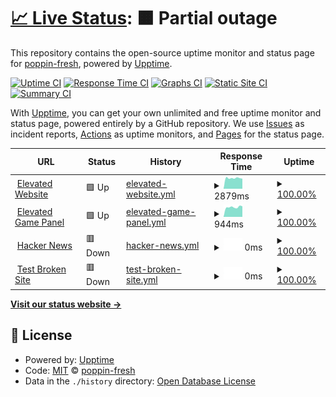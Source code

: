 # [📈 Live Status](https://poppin-fresh.github.io/upptime): <!--live status--> **🟧 Partial outage**

This repository contains the open-source uptime monitor and status page for [poppin-fresh](https://poppin-fresh.github.io/upptime), powered by [Upptime](https://github.com/upptime/upptime).

[![Uptime CI](https://github.com/poppin-fresh/uptime/workflows/Uptime%20CI/badge.svg)](https://github.com/poppin-fresh/upptime/actions?query=workflow%3A%22Uptime+CI%22)
[![Response Time CI](https://github.com/poppin-fresh/upptime/workflows/Response%20Time%20CI/badge.svg)](https://github.com/poppin-fresh/upptime/actions?query=workflow%3A%22Response+Time+CI%22)
[![Graphs CI](https://github.com/poppin-fresh/upptime/workflows/Graphs%20CI/badge.svg)](https://github.com/poppin-fresh/upptime/actions?query=workflow%3A%22Graphs+CI%22)
[![Static Site CI](https://github.com/poppin-fresh/upptime/workflows/Static%20Site%20CI/badge.svg)](https://github.com/poppin-fresh/upptime/actions?query=workflow%3A%22Static+Site+CI%22)
[![Summary CI](https://github.com/poppin-fresh/upptime/workflows/Summary%20CI/badge.svg)](https://github.com/poppin-fresh/upptime/actions?query=workflow%3A%22Summary+CI%22)

With [Upptime](https://upptime.js.org), you can get your own unlimited and free uptime monitor and status page, powered entirely by a GitHub repository. We use [Issues](https://github.com/poppin-fresh/upptime/issues) as incident reports, [Actions](https://github.com/poppin-fresh/upptime/actions) as uptime monitors, and [Pages](https://poppin-fresh.github.io/upptime) for the status page.

<!--start: status pages-->
<!-- This summary is generated by Upptime (https://github.com/upptime/upptime) -->
<!-- Do not edit this manually, your changes will be overwritten -->
<!-- prettier-ignore -->
| URL | Status | History | Response Time | Uptime |
| --- | ------ | ------- | ------------- | ------ |
| <img alt="" src="https://favicons.githubusercontent.com/elevatedservers.com" height="13"> [Elevated Website](https://elevatedservers.com/) | 🟩 Up | [elevated-website.yml](https://github.com/poppin-fresh/uptime/commits/HEAD/history/elevated-website.yml) | <details><summary><img alt="Response time graph" src="./graphs/elevated-website/response-time-week.png" height="20"> 2879ms</summary><br><a href="https://poppin-fresh.github.io/uptime/history/elevated-website"><img alt="Response time 3014" src="https://img.shields.io/endpoint?url=https%3A%2F%2Fraw.githubusercontent.com%2Fpoppin-fresh%2Fuptime%2FHEAD%2Fapi%2Felevated-website%2Fresponse-time.json"></a><br><a href="https://poppin-fresh.github.io/uptime/history/elevated-website"><img alt="24-hour response time 2838" src="https://img.shields.io/endpoint?url=https%3A%2F%2Fraw.githubusercontent.com%2Fpoppin-fresh%2Fuptime%2FHEAD%2Fapi%2Felevated-website%2Fresponse-time-day.json"></a><br><a href="https://poppin-fresh.github.io/uptime/history/elevated-website"><img alt="7-day response time 2879" src="https://img.shields.io/endpoint?url=https%3A%2F%2Fraw.githubusercontent.com%2Fpoppin-fresh%2Fuptime%2FHEAD%2Fapi%2Felevated-website%2Fresponse-time-week.json"></a><br><a href="https://poppin-fresh.github.io/uptime/history/elevated-website"><img alt="30-day response time 3025" src="https://img.shields.io/endpoint?url=https%3A%2F%2Fraw.githubusercontent.com%2Fpoppin-fresh%2Fuptime%2FHEAD%2Fapi%2Felevated-website%2Fresponse-time-month.json"></a><br><a href="https://poppin-fresh.github.io/uptime/history/elevated-website"><img alt="1-year response time 3014" src="https://img.shields.io/endpoint?url=https%3A%2F%2Fraw.githubusercontent.com%2Fpoppin-fresh%2Fuptime%2FHEAD%2Fapi%2Felevated-website%2Fresponse-time-year.json"></a></details> | <details><summary><a href="https://poppin-fresh.github.io/uptime/history/elevated-website">100.00%</a></summary><a href="https://poppin-fresh.github.io/uptime/history/elevated-website"><img alt="All-time uptime 98.44%" src="https://img.shields.io/endpoint?url=https%3A%2F%2Fraw.githubusercontent.com%2Fpoppin-fresh%2Fuptime%2FHEAD%2Fapi%2Felevated-website%2Fuptime.json"></a><br><a href="https://poppin-fresh.github.io/uptime/history/elevated-website"><img alt="24-hour uptime 100.00%" src="https://img.shields.io/endpoint?url=https%3A%2F%2Fraw.githubusercontent.com%2Fpoppin-fresh%2Fuptime%2FHEAD%2Fapi%2Felevated-website%2Fuptime-day.json"></a><br><a href="https://poppin-fresh.github.io/uptime/history/elevated-website"><img alt="7-day uptime 100.00%" src="https://img.shields.io/endpoint?url=https%3A%2F%2Fraw.githubusercontent.com%2Fpoppin-fresh%2Fuptime%2FHEAD%2Fapi%2Felevated-website%2Fuptime-week.json"></a><br><a href="https://poppin-fresh.github.io/uptime/history/elevated-website"><img alt="30-day uptime 96.90%" src="https://img.shields.io/endpoint?url=https%3A%2F%2Fraw.githubusercontent.com%2Fpoppin-fresh%2Fuptime%2FHEAD%2Fapi%2Felevated-website%2Fuptime-month.json"></a><br><a href="https://poppin-fresh.github.io/uptime/history/elevated-website"><img alt="1-year uptime 98.44%" src="https://img.shields.io/endpoint?url=https%3A%2F%2Fraw.githubusercontent.com%2Fpoppin-fresh%2Fuptime%2FHEAD%2Fapi%2Felevated-website%2Fuptime-year.json"></a></details>
| <img alt="" src="https://favicons.githubusercontent.com/panel.elevatedservers.com" height="13"> [Elevated Game Panel](https://panel.elevatedservers.com/) | 🟩 Up | [elevated-game-panel.yml](https://github.com/poppin-fresh/uptime/commits/HEAD/history/elevated-game-panel.yml) | <details><summary><img alt="Response time graph" src="./graphs/elevated-game-panel/response-time-week.png" height="20"> 944ms</summary><br><a href="https://poppin-fresh.github.io/uptime/history/elevated-game-panel"><img alt="Response time 1007" src="https://img.shields.io/endpoint?url=https%3A%2F%2Fraw.githubusercontent.com%2Fpoppin-fresh%2Fuptime%2FHEAD%2Fapi%2Felevated-game-panel%2Fresponse-time.json"></a><br><a href="https://poppin-fresh.github.io/uptime/history/elevated-game-panel"><img alt="24-hour response time 1009" src="https://img.shields.io/endpoint?url=https%3A%2F%2Fraw.githubusercontent.com%2Fpoppin-fresh%2Fuptime%2FHEAD%2Fapi%2Felevated-game-panel%2Fresponse-time-day.json"></a><br><a href="https://poppin-fresh.github.io/uptime/history/elevated-game-panel"><img alt="7-day response time 944" src="https://img.shields.io/endpoint?url=https%3A%2F%2Fraw.githubusercontent.com%2Fpoppin-fresh%2Fuptime%2FHEAD%2Fapi%2Felevated-game-panel%2Fresponse-time-week.json"></a><br><a href="https://poppin-fresh.github.io/uptime/history/elevated-game-panel"><img alt="30-day response time 987" src="https://img.shields.io/endpoint?url=https%3A%2F%2Fraw.githubusercontent.com%2Fpoppin-fresh%2Fuptime%2FHEAD%2Fapi%2Felevated-game-panel%2Fresponse-time-month.json"></a><br><a href="https://poppin-fresh.github.io/uptime/history/elevated-game-panel"><img alt="1-year response time 1007" src="https://img.shields.io/endpoint?url=https%3A%2F%2Fraw.githubusercontent.com%2Fpoppin-fresh%2Fuptime%2FHEAD%2Fapi%2Felevated-game-panel%2Fresponse-time-year.json"></a></details> | <details><summary><a href="https://poppin-fresh.github.io/uptime/history/elevated-game-panel">100.00%</a></summary><a href="https://poppin-fresh.github.io/uptime/history/elevated-game-panel"><img alt="All-time uptime 98.44%" src="https://img.shields.io/endpoint?url=https%3A%2F%2Fraw.githubusercontent.com%2Fpoppin-fresh%2Fuptime%2FHEAD%2Fapi%2Felevated-game-panel%2Fuptime.json"></a><br><a href="https://poppin-fresh.github.io/uptime/history/elevated-game-panel"><img alt="24-hour uptime 100.00%" src="https://img.shields.io/endpoint?url=https%3A%2F%2Fraw.githubusercontent.com%2Fpoppin-fresh%2Fuptime%2FHEAD%2Fapi%2Felevated-game-panel%2Fuptime-day.json"></a><br><a href="https://poppin-fresh.github.io/uptime/history/elevated-game-panel"><img alt="7-day uptime 100.00%" src="https://img.shields.io/endpoint?url=https%3A%2F%2Fraw.githubusercontent.com%2Fpoppin-fresh%2Fuptime%2FHEAD%2Fapi%2Felevated-game-panel%2Fuptime-week.json"></a><br><a href="https://poppin-fresh.github.io/uptime/history/elevated-game-panel"><img alt="30-day uptime 96.90%" src="https://img.shields.io/endpoint?url=https%3A%2F%2Fraw.githubusercontent.com%2Fpoppin-fresh%2Fuptime%2FHEAD%2Fapi%2Felevated-game-panel%2Fuptime-month.json"></a><br><a href="https://poppin-fresh.github.io/uptime/history/elevated-game-panel"><img alt="1-year uptime 98.44%" src="https://img.shields.io/endpoint?url=https%3A%2F%2Fraw.githubusercontent.com%2Fpoppin-fresh%2Fuptime%2FHEAD%2Fapi%2Felevated-game-panel%2Fuptime-year.json"></a></details>
| <img alt="" src="https://favicons.githubusercontent.com/us1.elevatedservers.com" height="13"> [Hacker News](https://us1.elevatedservers.com) | 🟥 Down | [hacker-news.yml](https://github.com/poppin-fresh/uptime/commits/HEAD/history/hacker-news.yml) | <details><summary><img alt="Response time graph" src="./graphs/hacker-news/response-time-week.png" height="20"> 0ms</summary><br><a href="https://poppin-fresh.github.io/uptime/history/hacker-news"><img alt="Response time 378" src="https://img.shields.io/endpoint?url=https%3A%2F%2Fraw.githubusercontent.com%2Fpoppin-fresh%2Fuptime%2FHEAD%2Fapi%2Fhacker-news%2Fresponse-time.json"></a><br><a href="https://poppin-fresh.github.io/uptime/history/hacker-news"><img alt="24-hour response time 0" src="https://img.shields.io/endpoint?url=https%3A%2F%2Fraw.githubusercontent.com%2Fpoppin-fresh%2Fuptime%2FHEAD%2Fapi%2Fhacker-news%2Fresponse-time-day.json"></a><br><a href="https://poppin-fresh.github.io/uptime/history/hacker-news"><img alt="7-day response time 0" src="https://img.shields.io/endpoint?url=https%3A%2F%2Fraw.githubusercontent.com%2Fpoppin-fresh%2Fuptime%2FHEAD%2Fapi%2Fhacker-news%2Fresponse-time-week.json"></a><br><a href="https://poppin-fresh.github.io/uptime/history/hacker-news"><img alt="30-day response time 0" src="https://img.shields.io/endpoint?url=https%3A%2F%2Fraw.githubusercontent.com%2Fpoppin-fresh%2Fuptime%2FHEAD%2Fapi%2Fhacker-news%2Fresponse-time-month.json"></a><br><a href="https://poppin-fresh.github.io/uptime/history/hacker-news"><img alt="1-year response time 378" src="https://img.shields.io/endpoint?url=https%3A%2F%2Fraw.githubusercontent.com%2Fpoppin-fresh%2Fuptime%2FHEAD%2Fapi%2Fhacker-news%2Fresponse-time-year.json"></a></details> | <details><summary><a href="https://poppin-fresh.github.io/uptime/history/hacker-news">100.00%</a></summary><a href="https://poppin-fresh.github.io/uptime/history/hacker-news"><img alt="All-time uptime 100.00%" src="https://img.shields.io/endpoint?url=https%3A%2F%2Fraw.githubusercontent.com%2Fpoppin-fresh%2Fuptime%2FHEAD%2Fapi%2Fhacker-news%2Fuptime.json"></a><br><a href="https://poppin-fresh.github.io/uptime/history/hacker-news"><img alt="24-hour uptime 100.00%" src="https://img.shields.io/endpoint?url=https%3A%2F%2Fraw.githubusercontent.com%2Fpoppin-fresh%2Fuptime%2FHEAD%2Fapi%2Fhacker-news%2Fuptime-day.json"></a><br><a href="https://poppin-fresh.github.io/uptime/history/hacker-news"><img alt="7-day uptime 100.00%" src="https://img.shields.io/endpoint?url=https%3A%2F%2Fraw.githubusercontent.com%2Fpoppin-fresh%2Fuptime%2FHEAD%2Fapi%2Fhacker-news%2Fuptime-week.json"></a><br><a href="https://poppin-fresh.github.io/uptime/history/hacker-news"><img alt="30-day uptime 100.00%" src="https://img.shields.io/endpoint?url=https%3A%2F%2Fraw.githubusercontent.com%2Fpoppin-fresh%2Fuptime%2FHEAD%2Fapi%2Fhacker-news%2Fuptime-month.json"></a><br><a href="https://poppin-fresh.github.io/uptime/history/hacker-news"><img alt="1-year uptime 100.00%" src="https://img.shields.io/endpoint?url=https%3A%2F%2Fraw.githubusercontent.com%2Fpoppin-fresh%2Fuptime%2FHEAD%2Fapi%2Fhacker-news%2Fuptime-year.json"></a></details>
| <img alt="" src="https://favicons.githubusercontent.com/thissitedoesnotexist.koj.co" height="13"> [Test Broken Site](https://thissitedoesnotexist.koj.co) | 🟥 Down | [test-broken-site.yml](https://github.com/poppin-fresh/uptime/commits/HEAD/history/test-broken-site.yml) | <details><summary><img alt="Response time graph" src="./graphs/test-broken-site/response-time-week.png" height="20"> 0ms</summary><br><a href="https://poppin-fresh.github.io/uptime/history/test-broken-site"><img alt="Response time 0" src="https://img.shields.io/endpoint?url=https%3A%2F%2Fraw.githubusercontent.com%2Fpoppin-fresh%2Fuptime%2FHEAD%2Fapi%2Ftest-broken-site%2Fresponse-time.json"></a><br><a href="https://poppin-fresh.github.io/uptime/history/test-broken-site"><img alt="24-hour response time 0" src="https://img.shields.io/endpoint?url=https%3A%2F%2Fraw.githubusercontent.com%2Fpoppin-fresh%2Fuptime%2FHEAD%2Fapi%2Ftest-broken-site%2Fresponse-time-day.json"></a><br><a href="https://poppin-fresh.github.io/uptime/history/test-broken-site"><img alt="7-day response time 0" src="https://img.shields.io/endpoint?url=https%3A%2F%2Fraw.githubusercontent.com%2Fpoppin-fresh%2Fuptime%2FHEAD%2Fapi%2Ftest-broken-site%2Fresponse-time-week.json"></a><br><a href="https://poppin-fresh.github.io/uptime/history/test-broken-site"><img alt="30-day response time 0" src="https://img.shields.io/endpoint?url=https%3A%2F%2Fraw.githubusercontent.com%2Fpoppin-fresh%2Fuptime%2FHEAD%2Fapi%2Ftest-broken-site%2Fresponse-time-month.json"></a><br><a href="https://poppin-fresh.github.io/uptime/history/test-broken-site"><img alt="1-year response time 0" src="https://img.shields.io/endpoint?url=https%3A%2F%2Fraw.githubusercontent.com%2Fpoppin-fresh%2Fuptime%2FHEAD%2Fapi%2Ftest-broken-site%2Fresponse-time-year.json"></a></details> | <details><summary><a href="https://poppin-fresh.github.io/uptime/history/test-broken-site">100.00%</a></summary><a href="https://poppin-fresh.github.io/uptime/history/test-broken-site"><img alt="All-time uptime 100.00%" src="https://img.shields.io/endpoint?url=https%3A%2F%2Fraw.githubusercontent.com%2Fpoppin-fresh%2Fuptime%2FHEAD%2Fapi%2Ftest-broken-site%2Fuptime.json"></a><br><a href="https://poppin-fresh.github.io/uptime/history/test-broken-site"><img alt="24-hour uptime 100.00%" src="https://img.shields.io/endpoint?url=https%3A%2F%2Fraw.githubusercontent.com%2Fpoppin-fresh%2Fuptime%2FHEAD%2Fapi%2Ftest-broken-site%2Fuptime-day.json"></a><br><a href="https://poppin-fresh.github.io/uptime/history/test-broken-site"><img alt="7-day uptime 100.00%" src="https://img.shields.io/endpoint?url=https%3A%2F%2Fraw.githubusercontent.com%2Fpoppin-fresh%2Fuptime%2FHEAD%2Fapi%2Ftest-broken-site%2Fuptime-week.json"></a><br><a href="https://poppin-fresh.github.io/uptime/history/test-broken-site"><img alt="30-day uptime 100.00%" src="https://img.shields.io/endpoint?url=https%3A%2F%2Fraw.githubusercontent.com%2Fpoppin-fresh%2Fuptime%2FHEAD%2Fapi%2Ftest-broken-site%2Fuptime-month.json"></a><br><a href="https://poppin-fresh.github.io/uptime/history/test-broken-site"><img alt="1-year uptime 100.00%" src="https://img.shields.io/endpoint?url=https%3A%2F%2Fraw.githubusercontent.com%2Fpoppin-fresh%2Fuptime%2FHEAD%2Fapi%2Ftest-broken-site%2Fuptime-year.json"></a></details>

<!--end: status pages-->

[**Visit our status website →**](https://poppin-fresh.github.io/upptime)

## 📄 License

- Powered by: [Upptime](https://github.com/upptime/upptime)
- Code: [MIT](./LICENSE) © [poppin-fresh](https://poppin-fresh.github.io/upptime)
- Data in the `./history` directory: [Open Database License](https://opendatacommons.org/licenses/odbl/1-0/)
